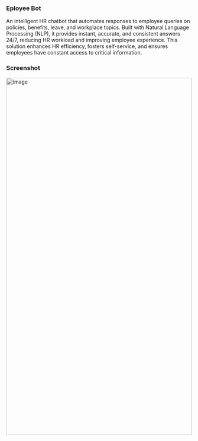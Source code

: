 ### Eployee Bot
An intelligent HR chatbot that automates responses to employee queries on policies, benefits, leave, and workplace topics. Built with Natural Language Processing (NLP), it provides instant, accurate, and consistent answers 24/7, reducing HR workload and improving employee experience. This solution enhances HR efficiency, fosters self-service, and ensures employees have constant access to critical information.
### Screenshot
<img width="502" height="964" alt="image" src="https://github.com/user-attachments/assets/e401c228-7500-42d0-9542-7b1bbd180580" />
